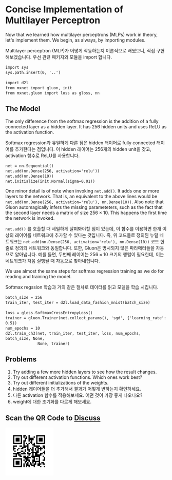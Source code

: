 # Concise Implementation of Multilayer Perceptron

Now that we learned how multilayer perceptrons (MLPs) work in theory, let's implement them. We begin, as always, by importing modules.

Multilayer perceptron (MLP)가 어떻게 작동하는지 이론적으로 배웠으니, 직접 구현해보겠습니다. 우선 관련 패키지와 모듈을 import 합니다.

```{.python .input}
import sys
sys.path.insert(0, '..')

import d2l
from mxnet import gluon, init
from mxnet.gluon import loss as gloss, nn
```

## The Model

The only difference from the softmax regression is the addition of a fully connected layer as a hidden layer.  It has 256 hidden units and uses ReLU as the activation function.

Softmax regression과 유일하게 다른 점은 hidden 래이어로 fully connected 래이어를 추가한다는 점입니다. 이 hidden 래이어는 256개의 hidden unit을 갖고, activation 함수로 ReLU를 사용합니다.

```{.python .input  n=5}
net = nn.Sequential()
net.add(nn.Dense(256, activation='relu'))
net.add(nn.Dense(10))
net.initialize(init.Normal(sigma=0.01))
```

One minor detail is of note when invoking `net.add()`. It adds one or more layers to the network. That is, an equivalent to the above lines would be `net.add(nn.Dense(256, activation='relu'), nn.Dense(10))`. Also note that Gluon automagically infers the missing parameteters, such as the fact that the second layer needs a matrix of size $256 \times 10$. This happens the first time the network is invoked.

`net.add()` 를 호출할 때 세밀하게 살펴봐야할 점이 있는데, 이 함수를 이용하면 한개 이상의 래이어를 네트워크에 추가할 수 있다는 것입니다. 즉, 위 코드들로 정의된 뉴럴 네트워크는   `net.add(nn.Dense(256, activation='relu'), nn.Dense(10))` 코드 한 줄로 정의되 네트워크와 동일합니다. 또한, Gluon은 명시되지 않은 파라메터들을 자동으로 알아냅니다. 예를 들면, 두번째 레이어는  $256 \times 10$ 크기의 행렬이 필요한데, 이는 네트워크가 처음 실행될 때 자동으로 찾아내집니다.

We use almost the same steps for softmax regression training as we do for reading and training the model.

Softmax regssion 학습과 거의 같은 절차로 데이터를 읽고 모델을 학습 시킵니다.

```{.python .input  n=6}
batch_size = 256
train_iter, test_iter = d2l.load_data_fashion_mnist(batch_size)

loss = gloss.SoftmaxCrossEntropyLoss()
trainer = gluon.Trainer(net.collect_params(), 'sgd', {'learning_rate': 0.5})
num_epochs = 10
d2l.train_ch3(net, train_iter, test_iter, loss, num_epochs, batch_size, None,
              None, trainer)
```

## Problems

1. Try adding a few more hidden layers to see how the result changes.
1. Try out different activation functions. Which ones work best?
1. Try out different initializations of the weights.
1. hidden 래이어들을 더 추가해서 결과가 어떻게 변하는지 확인하세요.
1. 다른 activation 함수를 적용해보세요. 어떤 것이 가장 좋게 나오나요?
1. weight에 대한 초기화를 다르게 해보세요.

## Scan the QR Code to [Discuss](https://discuss.mxnet.io/t/2340)

![](../img/qr_mlp-gluon.svg)
